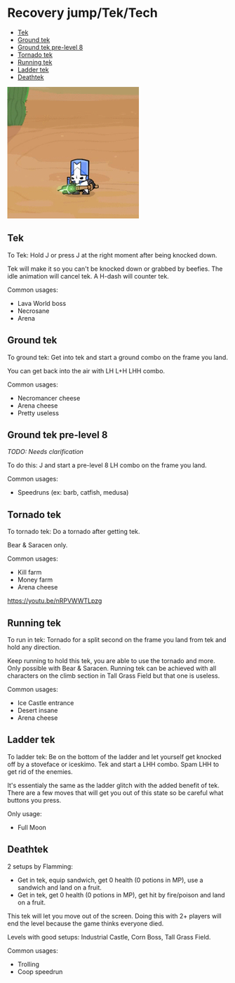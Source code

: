 # Recovery jump/Tek/Tech

- [Tek](#tek)
- [Ground tek](#tek-ground)
- [Ground tek pre-level 8](#tek-ground-8)
- [Tornado tek](#tek-tornado)
- [Running tek](#running-tek)
- [Ladder tek](#tek-ladder)
- [Deathtek](#tek-death)

![Recovery jump / Tek](/Images/Animations/tek.gif)

## <a name="tek"></a>Tek

To Tek: Hold J or press J at the right moment after being knocked down.

Tek will make it so you can't be knocked down or grabbed by beefies.
The idle animation will cancel tek. A H-dash will counter tek.

Common usages:

- Lava World boss
- Necrosane
- Arena

## <a name="tek-ground"></a>Ground tek

To ground tek: Get into tek and start a ground combo on the frame you land.

You can get back into the air with LH L+H LHH combo.

Common usages:

- Necromancer cheese
- Arena cheese
- Pretty useless

## <a name="tek-ground-8"></a>Ground tek pre-level 8

*TODO: Needs clarification*

To do this: J and start a pre-level 8 LH combo on the frame you land.

Common usages:

- Speedruns (ex: barb, catfish, medusa)

## <a name="tek-tornado"></a>Tornado tek

To tornado tek: Do a tornado after getting tek.

Bear & Saracen only.

Common usages:

- Kill farm
- Money farm
- Arena cheese

https://youtu.be/nRPVWWTLpzg

## <a name="running-tek"></a>Running tek

To run in tek: Tornado for a split second on the frame you land from tek and hold any direction.

Keep running to hold this tek, you are able to use the tornado and more. Only possible with Bear & Saracen. Running tek can be achieved with all characters on the climb section in Tall Grass Field but that one is useless.

Common usages:

- Ice Castle entrance
- Desert insane
- Arena cheese

## <a name="tek-ladder"></a>Ladder tek

To ladder tek: Be on the bottom of the ladder and let yourself get knocked off by a stoveface or iceskimo. Tek and start a LHH combo. Spam LHH to get rid of the enemies.

It's essentialy the same as the ladder glitch with the added benefit of tek. There are a few moves that will get you out of this state so be careful what buttons you press.

Only usage:

- Full Moon

## <a name="tek-death"></a>Deathtek

2 setups by Flamming:

- Get in tek, equip sandwich, get 0 health (0 potions in MP), use a sandwich and land on a fruit.
- Get in tek, get 0 health (0 potions in MP), get hit by fire/poison and land on a fruit.

This tek will let you move out of the screen. Doing this with 2+ players will end the level because the game thinks everyone died.

Levels with good setups:
Industrial Castle, Corn Boss, Tall Grass Field.

Common usages:

- Trolling
- Coop speedrun
